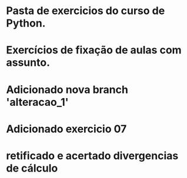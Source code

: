 # Pasta de exercicios do curso de Python.
# Exercícios de fixação de aulas com assunto.
# Adicionado nova branch 'alteracao_1'
# Adicionado exercicio 07
# retificado e acertado divergencias de cálculo
